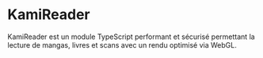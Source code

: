 # KamiReader
KamiReader est un module TypeScript performant et sécurisé permettant la lecture de mangas, livres et scans avec un rendu optimisé via WebGL.

